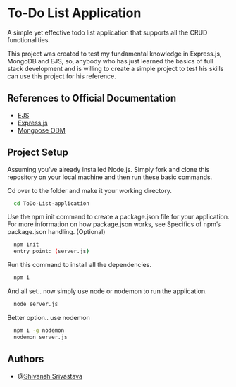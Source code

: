 
# To-Do List Application

A simple yet effective todo list application that supports all the CRUD functionalities.

This project was created to test my fundamental knowledge in Express.js, MongoDB and EJS, so, anybody who has just learned the basics of full stack development and is willing to create a simple project to test his skills can use this project for his reference.


## References to Official Documentation

 - [EJS](https://ejs.co/#docs)
 - [Express.js](https://expressjs.com/en/starter/installing.html)
 - [Mongoose ODM](https://mongoosejs.com/docs/guide.html)


## Project Setup

Assuming you’ve already installed Node.js. Simply fork and clone this repository on your local machine and then run these basic commands.

Cd over to the folder and make it your working directory.
```bash
  cd ToDo-List-application
```

Use the npm init command to create a package.json file for your application. For more information on how package.json works, see Specifics of npm’s package.json handling. (Optional)
```bash
  npm init
  entry point: (server.js)
```

Run this command to install all the dependencies.
```bash
  npm i
```

And all set.. now simply use node or nodemon to run the application.
```bash
  node server.js
```
Better option.. use nodemon
```bash
  npm i -g nodemon
  nodemon server.js
```


## Authors

- [@Shivansh Srivastava](https://www.linkedin.com/in/shivansh-srivastava-291b0022a/)

